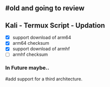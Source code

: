 <h2>#old and going to review</h2>

<h2>Kali - Termux Script - Updation</h2>

- [x] support download of arm64
- [x] arm64 checksum
- [x] support download of armhf
- [ ] armhf checksum

<h3>In Future maybe..</h3>
#add support for a third architecture.
